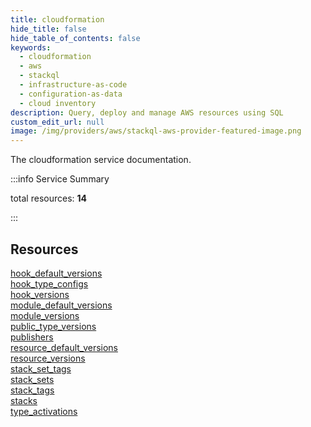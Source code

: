 ```yaml
---
title: cloudformation
hide_title: false
hide_table_of_contents: false
keywords:
  - cloudformation
  - aws
  - stackql
  - infrastructure-as-code
  - configuration-as-data
  - cloud inventory
description: Query, deploy and manage AWS resources using SQL
custom_edit_url: null
image: /img/providers/aws/stackql-aws-provider-featured-image.png
---
```


The cloudformation service documentation.

:::info Service Summary

<div class="row">
<div class="providerDocColumn">
<span>total resources:&nbsp;<b>14</b></span><br />
</div>
</div>

:::

## Resources
<div class="row">
<div class="providerDocColumn">
<a href="/providers/aws/cloudformation/hook_default_versions/">hook_default_versions</a><br />
<a href="/providers/aws/cloudformation/hook_type_configs/">hook_type_configs</a><br />
<a href="/providers/aws/cloudformation/hook_versions/">hook_versions</a><br />
<a href="/providers/aws/cloudformation/module_default_versions/">module_default_versions</a><br />
<a href="/providers/aws/cloudformation/module_versions/">module_versions</a><br />
<a href="/providers/aws/cloudformation/public_type_versions/">public_type_versions</a><br />
<a href="/providers/aws/cloudformation/publishers/">publishers</a>
</div>
<div class="providerDocColumn">
<a href="/providers/aws/cloudformation/resource_default_versions/">resource_default_versions</a><br />
<a href="/providers/aws/cloudformation/resource_versions/">resource_versions</a><br />
<a href="/providers/aws/cloudformation/stack_set_tags/">stack_set_tags</a><br />
<a href="/providers/aws/cloudformation/stack_sets/">stack_sets</a><br />
<a href="/providers/aws/cloudformation/stack_tags/">stack_tags</a><br />
<a href="/providers/aws/cloudformation/stacks/">stacks</a><br />
<a href="/providers/aws/cloudformation/type_activations/">type_activations</a>
</div>
</div>